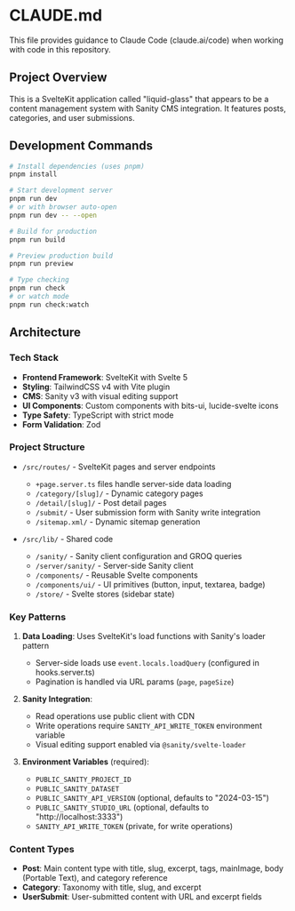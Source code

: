 # CLAUDE.md

This file provides guidance to Claude Code (claude.ai/code) when working with code in this repository.

## Project Overview

This is a SvelteKit application called "liquid-glass" that appears to be a content management system with Sanity CMS integration. It features posts, categories, and user submissions.

## Development Commands

```bash
# Install dependencies (uses pnpm)
pnpm install

# Start development server
pnpm run dev
# or with browser auto-open
pnpm run dev -- --open

# Build for production
pnpm run build

# Preview production build
pnpm run preview

# Type checking
pnpm run check
# or watch mode
pnpm run check:watch
```

## Architecture

### Tech Stack
- **Frontend Framework**: SvelteKit with Svelte 5
- **Styling**: TailwindCSS v4 with Vite plugin
- **CMS**: Sanity v3 with visual editing support
- **UI Components**: Custom components with bits-ui, lucide-svelte icons
- **Type Safety**: TypeScript with strict mode
- **Form Validation**: Zod

### Project Structure
- `/src/routes/` - SvelteKit pages and server endpoints
  - `+page.server.ts` files handle server-side data loading
  - `/category/[slug]/` - Dynamic category pages
  - `/detail/[slug]/` - Post detail pages
  - `/submit/` - User submission form with Sanity write integration
  - `/sitemap.xml/` - Dynamic sitemap generation

- `/src/lib/` - Shared code
  - `/sanity/` - Sanity client configuration and GROQ queries
  - `/server/sanity/` - Server-side Sanity client
  - `/components/` - Reusable Svelte components
  - `/components/ui/` - UI primitives (button, input, textarea, badge)
  - `/store/` - Svelte stores (sidebar state)

### Key Patterns

1. **Data Loading**: Uses SvelteKit's load functions with Sanity's loader pattern
   - Server-side loads use `event.locals.loadQuery` (configured in hooks.server.ts)
   - Pagination is handled via URL params (`page`, `pageSize`)

2. **Sanity Integration**:
   - Read operations use public client with CDN
   - Write operations require `SANITY_API_WRITE_TOKEN` environment variable
   - Visual editing support enabled via `@sanity/svelte-loader`

3. **Environment Variables** (required):
   - `PUBLIC_SANITY_PROJECT_ID`
   - `PUBLIC_SANITY_DATASET`
   - `PUBLIC_SANITY_API_VERSION` (optional, defaults to "2024-03-15")
   - `PUBLIC_SANITY_STUDIO_URL` (optional, defaults to "http://localhost:3333")
   - `SANITY_API_WRITE_TOKEN` (private, for write operations)

### Content Types
- **Post**: Main content type with title, slug, excerpt, tags, mainImage, body (Portable Text), and category reference
- **Category**: Taxonomy with title, slug, and excerpt
- **UserSubmit**: User-submitted content with URL and excerpt fields